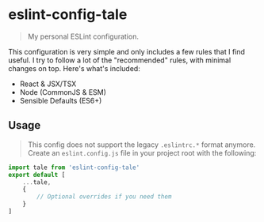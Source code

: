 # eslint-config-tale

> My personal ESLint configuration.

This configuration is very simple and only includes a few rules that I find useful.
I try to follow a lot of the "recommended" rules, with minimal changes on top.
Here's what's included:
- React & JSX/TSX
- Node (CommonJS & ESM)
- Sensible Defaults (ES6+)

## Usage
> This config does not support the legacy `.eslintrc.*` format anymore.
Create an `eslint.config.js` file in your project root with the following:
```js
import tale from 'eslint-config-tale'
export default [
    ...tale,
    {
        // Optional overrides if you need them
    }
]
```
